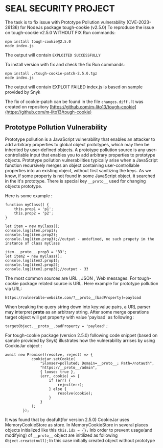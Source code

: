 # SEAL SECURITY PROJECT
The task is to fix issue with Prototype Pollution vulnerability (CVE-2023-26136) for NodeJs package tough-cookie (v2.5.0)
To reproduce the issue on tough-cookie v2.5.0 WITHOUT FIX
Run commands:
```    
npm install tough-cookie@2.5.0
node index.js
```
The output will contain `EXPLOITED SUCCESSFULLY`

To install version with fix and check the fix 
Run commands: 
```
npm install ./tough-cookie-patch-2.5.0.tgz
node index.js
```
The output will contain EXPLOIT FAILED
index.js is based on sample provided by Snyk

The fix of cookie-patch can be found in the file `changes.diff` .
It was created on repository [https://github.com/m-lito13/tough-cookie](https://github.com/m-lito13/tough-cookie)

## Prototype Pollution Vulnerability
Prototype pollution is a JavaScript vulnerability that enables an attacker to add arbitrary properties to global object prototypes, which may then be inherited by user-defined objects.
A prototype pollution source is any user-controllable input that enables you to add arbitrary properties to prototype objects. 
Prototype pollution vulnerabilities typically arise when a JavaScript function recursively merges an object containing user-controllable properties into an existing object, without first sanitizing the keys. 
As we know, if some property is not found in some JavaScript object, it searched in the it's prototype. There is special key `__proto__` used for changing objects prototype.

Here is some example : 
```
function myClass() { 
    this.prop1 = 'p1';
    this.prop2 = 'p2';
}

let item = new myClass();
console.log(item.prop1);
console.log(item.prop2);
console.log(item.prop3);//output - undefined, no such propety in the instance of class myClass

item.__proto__.prop3 = '33';
let item2 = new myClass();
console.log(item2.prop1);
console.log(item2.prop2);
console.log(item2.prop3);//output - 33
```

The most common sources are URL , JSON , Web messages. For tough-cookie package related source is URL. 
Here example for prototype pollution via URL: 

`https://vulnerable-website.com/?__proto__[badProperty]=payload`

When breaking the query string down into key:value pairs, a URL parser may interpret __proto__ as an arbitrary string. After some merge operations target object will get property with value 'payload' as following : 

`targetObject.__proto__.badProperty = 'payload';`

For tough-cookie package (version 2.5.0) following code snippet (based on sample provided by Snyk) illustrates how the vulnerability arrises by using CookieJar object : 

```
await new Promise((resolve, reject) => {
            cookiejar.setCookie(
                "Slonser=polluted; Domain=__proto__; Path=/notauth",
                "https://__proto__/admin",
                { loose: true },
                (err, cookie) => {
                    if (err) {
                        reject(err);
                    } else {
                        resolve(cookie);
                    }
                }
            );
        });
```
It was found that by deafult(for version 2.5.0) CookieJar uses MemoryCookieStore as store. In MemoryCookieStore in several places objects initialized like this 
`this.idx = {};`  Inb order to prevent usage(and modifying) of `__proto__` object are initilized as following `Object.create(null)`; In this case initially created object without prototype



